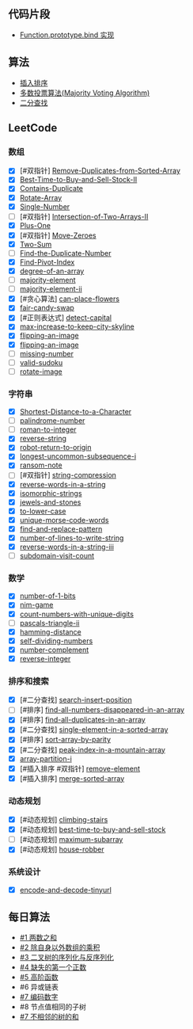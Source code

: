 ## 代码片段

- [Function.prototype.bind 实现](./jscode/bind.js)

## 算法

- [插入排序](./algorithms/sorting/selection-sort)
- [多数投票算法(Majority Voting Algorithm)](./algorithms/majority-voting.md)
- [二分查找](./algorithms/binary-search.md)

## LeetCode

### 数组

- [x] [#双指针] [Remove-Duplicates-from-Sorted-Array](./leetcode/Remove-Duplicates-from-Sorted-Array.ts)
- [x] [Best-Time-to-Buy-and-Sell-Stock-II](./leetcode/Best-Time-to-Buy-and-Sell-Stock-II.ts)
- [x] [Contains-Duplicate](./leetcode/Contains-Duplicate.ts)
- [x] [Rotate-Array](./leetcode/Rotate-Array.ts)
- [x] [Single-Number](./leetcode/Single-Number.ts)
- [ ] [#双指针] [Intersection-of-Two-Arrays-II](./leetcode/Intersection-of-Two-Arrays-II.ts)
- [x] [Plus-One](./leetcode/Plus-One.ts)
- [x] [#双指针] [Move-Zeroes](./leetcode/Move-Zeroes.ts)
- [x] [Two-Sum](./leetcode/Two-Sum.ts)
- [ ] [Find-the-Duplicate-Number](./leetcode/Find-the-Duplicate-Number.ts)
- [x] [Find-Pivot-Index](./leetcode/Find-Pivot-Index.ts)
- [x] [degree-of-an-array](./leetcode/degree-of-an-array.ts)
- [ ] [majority-element](./leetcode/majority-element.ts)
- [ ] [majority-element-ii](./leetcode/majority-element-ii.ts)
- [x] [#贪心算法] [can-place-flowers](./leetcode/can-place-flowers.ts)
- [x] [fair-candy-swap](./leetcode/fair-candy-swap.ts)
- [x] [#正则表达式] [detect-capital](./leetcode/detect-capital.ts)
- [x] [max-increase-to-keep-city-skyline](./leetcode/max-increase-to-keep-city-skyline.ts)
- [x] [flipping-an-image](./leetcode/flipping-an-image.ts)
- [x] [flipping-an-image](./leetcode/flipping-an-image.ts)
- [ ] [missing-number](./leetcode/missing-number.ts)
- [ ] [valid-sudoku](./leetcode/valid-sudoku.ts)
- [ ] [rotate-image](./leetcode/rotate-image.ts)

### 字符串

- [x] [Shortest-Distance-to-a-Character](./leetcode/Shortest-Distance-to-a-Character.ts)
- [ ] [palindrome-number](./leetcode/palindrome-number.ts)
- [ ] [roman-to-integer](./leetcode/roman-to-integer.ts)
- [x] [reverse-string](./leetcode/reverse-string.ts)
- [x] [robot-return-to-origin](./leetcode/robot-return-to-origin.ts)
- [x] [longest-uncommon-subsequence-i](./leetcode/longest-uncommon-subsequence-i.ts)
- [x] [ransom-note](./leetcode/ransom-note.ts)
- [ ] [#双指针] [string-compression](./leetcode/string-compression.ts)
- [x] [reverse-words-in-a-string](./leetcode/reverse-words-in-a-string.ts)
- [x] [isomorphic-strings](./leetcode/isomorphic-strings.ts)
- [x] [jewels-and-stones](./leetcode/jewels-and-stones.ts)
- [x] [to-lower-case](./leetcode/to-lower-case.ts)
- [x] [unique-morse-code-words](./leetcode/unique-morse-code-words.ts)
- [x] [find-and-replace-pattern](./leetcode/find-and-replace-pattern.ts)
- [x] [number-of-lines-to-write-string](./leetcode/number-of-lines-to-write-string.ts)
- [x] [reverse-words-in-a-string-iii](./leetcode/reverse-words-in-a-string-iii.ts)
- [ ] [subdomain-visit-count](./leetcode/subdomain-visit-count.ts)

### 数学

- [x] [number-of-1-bits](./leetcode/number-of-1-bits.ts)
- [x] [nim-game](./leetcode/nim-game.ts)
- [x] [count-numbers-with-unique-digits](./leetcode/count-numbers-with-unique-digits.ts)
- [ ] [pascals-triangle-ii](./leetcode/pascals-triangle-ii.ts)
- [x] [hamming-distance](./leetcode/hamming-distance.ts)
- [x] [self-dividing-numbers](./leetcode/self-dividing-numbers.ts)
- [x] [number-complement](./leetcode/number-complement.ts)
- [x] [reverse-integer](./leetcode/reverse-integer.ts)

### 排序和搜索

- [x] [#二分查找] [search-insert-position](./leetcode/search-insert-position.ts)
- [ ] [#排序] [find-all-numbers-disappeared-in-an-array](./leetcode/find-all-numbers-disappeared-in-an-array.ts)
- [x] [#排序] [find-all-duplicates-in-an-array](./leetcode/find-all-duplicates-in-an-array.ts)
- [x] [#二分查找] [single-element-in-a-sorted-array](./leetcode/single-element-in-a-sorted-array.ts)
- [x] [#排序] [sort-array-by-parity](./leetcode/sort-array-by-parity.ts)
- [x] [#二分查找] [peak-index-in-a-mountain-array](./leetcode/peak-index-in-a-mountain-array.ts)
- [x] [array-partition-i](./leetcode/array-partition-i.ts)
- [x] [#插入排序 #双指针] [remove-element](./leetcode/remove-element.ts)
- [x] [#插入排序] [merge-sorted-array](./leetcode/merge-sorted-array.ts)

### 动态规划

- [x] [#动态规划] [climbing-stairs](./leetcode/climbing-stairs.ts)
- [x] [#动态规划] [best-time-to-buy-and-sell-stock](./leetcode/best-time-to-buy-and-sell-stock.ts)
- [ ] [#动态规划] [maximum-subarray](./leetcode/maximum-subarray.ts)
- [x] [#动态规划] [house-robber](./leetcode/house-robber.ts)

### 系统设计

- [x] [encode-and-decode-tinyurl](./leetcodeencode-and-decode-tinyurl/.ts)


## 每日算法

- [#1 两数之和](./#1)
- [#2 除自身以外数组的乘积](./#2)
- [#3 二叉树的序列化与反序列化](./#3)
- [#4 缺失的第一个正数](./#4)
- [#5 高阶函数](./#5)
- #6 异或链表
- [#7 编码数字](./#7)
- #8 节点值相同的子树
- [#7 不相邻的树的和](./#9)
